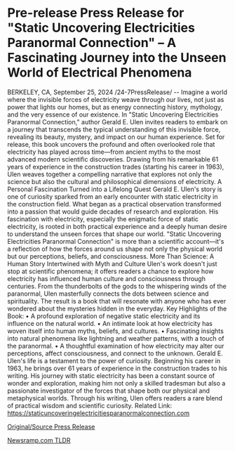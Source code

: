 # Pre-release Press Release for "Static Uncovering Electricities Paranormal Connection" – A Fascinating Journey into the Unseen World of Electrical Phenomena

BERKELEY, CA, September 25, 2024 /24-7PressRelease/ -- Imagine a world where the invisible forces of electricity weave through our lives, not just as power that lights our homes, but as energy connecting history, mythology, and the very essence of our existence. In "Static Uncovering Electricities Paranormal Connection," author Gerald E. Ulen invites readers to embark on a journey that transcends the typical understanding of this invisible force, revealing its beauty, mystery, and impact on our human experience.  Set for release, this book uncovers the profound and often overlooked role that electricity has played across time—from ancient myths to the most advanced modern scientific discoveries. Drawing from his remarkable 61 years of experience in the construction trades (starting his career in 1963), Ulen weaves together a compelling narrative that explores not only the science but also the cultural and philosophical dimensions of electricity.  A Personal Fascination Turned into a Lifelong Quest  Gerald E. Ulen's story is one of curiosity sparked from an early encounter with static electricity in the construction field. What began as a practical observation transformed into a passion that would guide decades of research and exploration. His fascination with electricity, especially the enigmatic force of static electricity, is rooted in both practical experience and a deeply human desire to understand the unseen forces that shape our world. "Static Uncovering Electricities Paranormal Connection" is more than a scientific account—it's a reflection of how the forces around us shape not only the physical world but our perceptions, beliefs, and consciousness.  More Than Science: A Human Story Intertwined with Myth and Culture  Ulen's work doesn't just stop at scientific phenomena; it offers readers a chance to explore how electricity has influenced human culture and consciousness through centuries. From the thunderbolts of the gods to the whispering winds of the paranormal, Ulen masterfully connects the dots between science and spirituality. The result is a book that will resonate with anyone who has ever wondered about the mysteries hidden in the everyday.  Key Highlights of the Book:  • A profound exploration of negative static electricity and its influence on the natural world. • An intimate look at how electricity has woven itself into human myths, beliefs, and cultures. • Fascinating insights into natural phenomena like lightning and weather patterns, with a touch of the paranormal. • A thoughtful examination of how electricity may alter our perceptions, affect consciousness, and connect to the unknown.  Gerald E. Ulen's life is a testament to the power of curiosity. Beginning his career in 1963, he brings over 61 years of experience in the construction trades to his writing. His journey with static electricity has been a constant source of wonder and exploration, making him not only a skilled tradesman but also a passionate investigator of the forces that shape both our physical and metaphysical worlds. Through his writing, Ulen offers readers a rare blend of practical wisdom and scientific curiosity.  Related Link: https://staticuncoveringelectricitiesparanormalconnection.com 

[Original/Source Press Release](https://www.24-7pressrelease.com/press-release/514610/pre-release-press-release-for-static-uncovering-electricities-paranormal-connection-a-fascinating-journey-into-the-unseen-world-of-electrical-phenomena) 

[Newsramp.com TLDR](https://newsramp.com/None) 